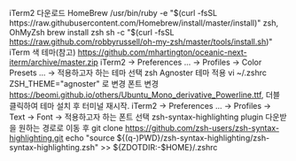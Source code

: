 iTerm2 다운로드
HomeBrew
/usr/bin/ruby -e "$(curl -fsSL https://raw.githubusercontent.com/Homebrew/install/master/install)"
zsh, OhMyZsh
brew install zsh
sh -c "$(curl -fsSL https://raw.github.com/robbyrussell/oh-my-zsh/master/tools/install.sh)"
iTerm 색 테마(참고)
https://github.com/mhartington/oceanic-next-iterm/archive/master.zip
iTerm2 -> Preferences ... -> Profiles -> Color Presets ... -> 적용하고자 하는 테마 선택
zsh Agnoster 테마 적용
vi ~/.zshrc
ZSH_THEME="agnoster" 로 변경
폰트 변경
https://beomi.github.io/others/Ubuntu_Mono_derivative_Powerline.ttf, 더블 클릭하여 테마 설치 후 터미널 재시작.
iTerm2 -> Preferences ... -> Profiles -> Text -> Font -> 적용하고자 하는 폰트 선택
zsh-syntax-highlighting plugin
다운받을 원하는 경로로 이동 후
git clone https://github.com/zsh-users/zsh-syntax-highlighting.git
echo "source ${(q-)PWD}/zsh-syntax-highlighting/zsh-syntax-highlighting.zsh" >> ${ZDOTDIR:-$HOME}/.zshrc
